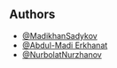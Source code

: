 
## Authors

- [@MadikhanSadykov](https://github.com/MadikhanSadykov)
- [@Abdul-Madi Erkhanat](https://github.com/ABDMAD02)
- [@NurbolatNurzhanov](https://github.com/nrblt)

